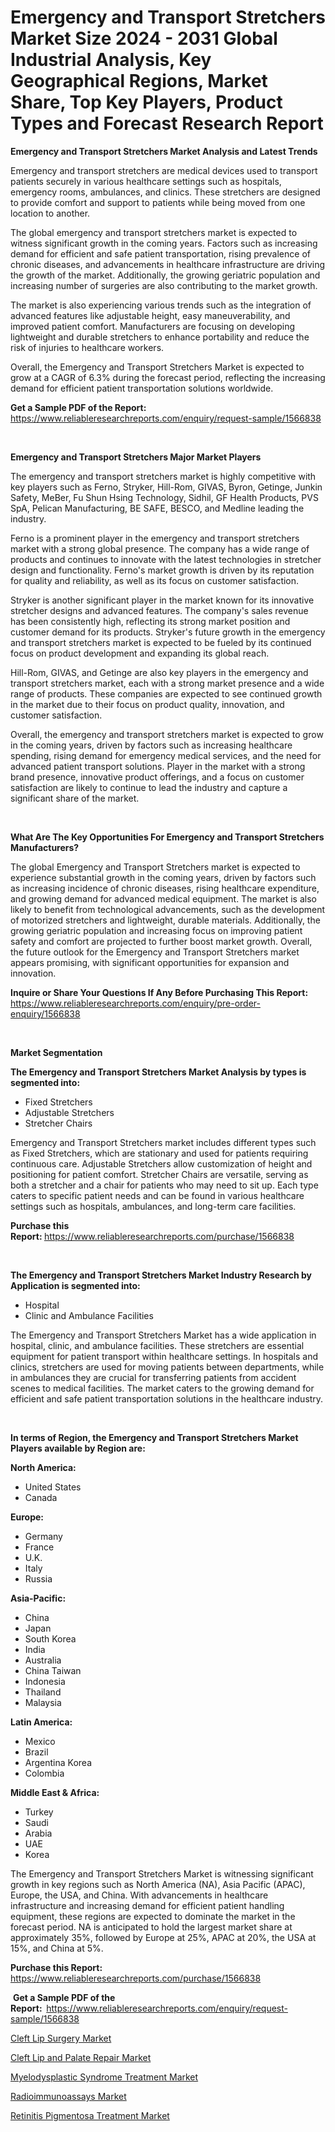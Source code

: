 <p><h1>Emergency and Transport Stretchers Market Size 2024 - 2031 Global Industrial Analysis, Key Geographical Regions, Market Share, Top Key Players, Product Types and Forecast Research Report</h1></p><p><strong>Emergency and Transport Stretchers Market Analysis and Latest Trends</strong></p>
<p><p>Emergency and transport stretchers are medical devices used to transport patients securely in various healthcare settings such as hospitals, emergency rooms, ambulances, and clinics. These stretchers are designed to provide comfort and support to patients while being moved from one location to another.</p><p>The global emergency and transport stretchers market is expected to witness significant growth in the coming years. Factors such as increasing demand for efficient and safe patient transportation, rising prevalence of chronic diseases, and advancements in healthcare infrastructure are driving the growth of the market. Additionally, the growing geriatric population and increasing number of surgeries are also contributing to the market growth.</p><p>The market is also experiencing various trends such as the integration of advanced features like adjustable height, easy maneuverability, and improved patient comfort. Manufacturers are focusing on developing lightweight and durable stretchers to enhance portability and reduce the risk of injuries to healthcare workers.</p><p>Overall, the Emergency and Transport Stretchers Market is expected to grow at a CAGR of 6.3% during the forecast period, reflecting the increasing demand for efficient patient transportation solutions worldwide.</p></p>
<p><strong>Get a Sample PDF of the Report:&nbsp;</strong> <a href="https://www.reliableresearchreports.com/enquiry/request-sample/1566838">https://www.reliableresearchreports.com/enquiry/request-sample/1566838</a></p>
<p>&nbsp;</p>
<p><strong>Emergency and Transport Stretchers Major Market Players</strong></p>
<p><p>The emergency and transport stretchers market is highly competitive with key players such as Ferno, Stryker, Hill-Rom, GIVAS, Byron, Getinge, Junkin Safety, MeBer, Fu Shun Hsing Technology, Sidhil, GF Health Products, PVS SpA, Pelican Manufacturing, BE SAFE, BESCO, and Medline leading the industry. </p><p>Ferno is a prominent player in the emergency and transport stretchers market with a strong global presence. The company has a wide range of products and continues to innovate with the latest technologies in stretcher design and functionality. Ferno's market growth is driven by its reputation for quality and reliability, as well as its focus on customer satisfaction.</p><p>Stryker is another significant player in the market known for its innovative stretcher designs and advanced features. The company's sales revenue has been consistently high, reflecting its strong market position and customer demand for its products. Stryker's future growth in the emergency and transport stretchers market is expected to be fueled by its continued focus on product development and expanding its global reach.</p><p>Hill-Rom, GIVAS, and Getinge are also key players in the emergency and transport stretchers market, each with a strong market presence and a wide range of products. These companies are expected to see continued growth in the market due to their focus on product quality, innovation, and customer satisfaction.</p><p>Overall, the emergency and transport stretchers market is expected to grow in the coming years, driven by factors such as increasing healthcare spending, rising demand for emergency medical services, and the need for advanced patient transport solutions. Player in the market with a strong brand presence, innovative product offerings, and a focus on customer satisfaction are likely to continue to lead the industry and capture a significant share of the market.</p></p>
<p>&nbsp;</p>
<p><strong>What Are The Key Opportunities For Emergency and Transport Stretchers Manufacturers?</strong></p>
<p><p>The global Emergency and Transport Stretchers market is expected to experience substantial growth in the coming years, driven by factors such as increasing incidence of chronic diseases, rising healthcare expenditure, and growing demand for advanced medical equipment. The market is also likely to benefit from technological advancements, such as the development of motorized stretchers and lightweight, durable materials. Additionally, the growing geriatric population and increasing focus on improving patient safety and comfort are projected to further boost market growth. Overall, the future outlook for the Emergency and Transport Stretchers market appears promising, with significant opportunities for expansion and innovation.</p></p>
<p><strong>Inquire or Share Your Questions If Any Before Purchasing This Report:</strong> <a href="https://www.reliableresearchreports.com/enquiry/pre-order-enquiry/1566838">https://www.reliableresearchreports.com/enquiry/pre-order-enquiry/1566838</a></p>
<p>&nbsp;</p>
<p><strong>Market Segmentation</strong></p>
<p><strong>The Emergency and Transport Stretchers Market Analysis by types is segmented into:</strong></p>
<p><ul><li>Fixed Stretchers</li><li>Adjustable Stretchers</li><li>Stretcher Chairs</li></ul></p>
<p><p>Emergency and Transport Stretchers market includes different types such as Fixed Stretchers, which are stationary and used for patients requiring continuous care. Adjustable Stretchers allow customization of height and positioning for patient comfort. Stretcher Chairs are versatile, serving as both a stretcher and a chair for patients who may need to sit up. Each type caters to specific patient needs and can be found in various healthcare settings such as hospitals, ambulances, and long-term care facilities.</p></p>
<p><strong>Purchase this Report:&nbsp;</strong><a href="https://www.reliableresearchreports.com/purchase/1566838">https://www.reliableresearchreports.com/purchase/1566838</a></p>
<p>&nbsp;</p>
<p><strong>The Emergency and Transport Stretchers Market Industry Research by Application is segmented into:</strong></p>
<p><ul><li>Hospital</li><li>Clinic and Ambulance Facilities</li></ul></p>
<p><p>The Emergency and Transport Stretchers Market has a wide application in hospital, clinic, and ambulance facilities. These stretchers are essential equipment for patient transport within healthcare settings. In hospitals and clinics, stretchers are used for moving patients between departments, while in ambulances they are crucial for transferring patients from accident scenes to medical facilities. The market caters to the growing demand for efficient and safe patient transportation solutions in the healthcare industry.</p></p>
<p>&nbsp;</p>
<p><strong>In terms of Region, the Emergency and Transport Stretchers Market Players available by Region are:</strong></p>
<p>
    <p> <strong> North America: </strong>
        <ul>
            <li>United States</li>
            <li>Canada</li>
        </ul>
        </p> 
    <p> <strong> Europe: </strong>
        <ul>
            <li>Germany</li>
            <li>France</li>
            <li>U.K.</li>
            <li>Italy</li>
            <li>Russia</li>
        </ul>
        </p> 
    <p> <strong> Asia-Pacific: </strong>
        <ul>
            <li>China</li>
            <li>Japan</li>
            <li>South Korea</li>
            <li>India</li>
            <li>Australia</li>
            <li>China Taiwan</li>
            <li>Indonesia</li>
            <li>Thailand</li>
            <li>Malaysia</li>
        </ul>
        </p> 
    <p> <strong> Latin America: </strong>
        <ul>
            <li>Mexico</li>
            <li>Brazil</li>
            <li>Argentina Korea</li>
            <li>Colombia</li>
        </ul>
        </p> 
    <p> <strong> Middle East & Africa: </strong>
        <ul>
            <li>Turkey</li>
            <li>Saudi</li>
            <li>Arabia</li>
            <li>UAE</li>
            <li>Korea</li>
        </ul>
    </p>
    </p>
<p><p>The Emergency and Transport Stretchers Market is witnessing significant growth in key regions such as North America (NA), Asia Pacific (APAC), Europe, the USA, and China. With advancements in healthcare infrastructure and increasing demand for efficient patient handling equipment, these regions are expected to dominate the market in the forecast period. NA is anticipated to hold the largest market share at approximately 35%, followed by Europe at 25%, APAC at 20%, the USA at 15%, and China at 5%.</p></p>
<p><strong>Purchase this Report: </strong><a href="https://www.reliableresearchreports.com/purchase/1566838">https://www.reliableresearchreports.com/purchase/1566838</a></p>
<p>&nbsp;<strong>Get a Sample PDF of the Report:&nbsp;&nbsp;</strong><a href="https://www.reliableresearchreports.com/enquiry/request-sample/1566838">https://www.reliableresearchreports.com/enquiry/request-sample/1566838</a></p>
<p><strong></strong></p>
<p><p><a href="https://medium.com/@andrewgarza766/cleft-lip-surgery-market-exploring-market-share-market-trends-and-future-growth-31ad581f76cc">Cleft Lip Surgery Market</a></p><p><a href="https://medium.com/@andrewgarza766/cleft-lip-and-palate-repair-market-insight-market-trends-growth-forecasted-from-2024-to-2031-835215d05965">Cleft Lip and Palate Repair Market</a></p><p><a href="https://medium.com/@andrewgarza766/myelodysplastic-syndrome-treatment-market-the-key-to-successful-business-strategy-forecast-till-6f5cd2f5f678">Myelodysplastic Syndrome Treatment Market</a></p><p><a href="https://medium.com/@megancarr666/radioimmunoassays-market-size-market-outlook-and-market-forecast-2024-to-2031-1816699a0320">Radioimmunoassays Market</a></p><p><a href="https://medium.com/@andrewgarza766/retinitis-pigmentosa-treatment-market-size-cagr-trends-2024-2030-351106874e20">Retinitis Pigmentosa Treatment Market</a></p></p>